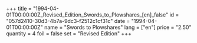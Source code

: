 +++
title = "1994-04-01T00:00:00Z_Revised_Edition_Swords_to_Plowshares_[en]_false"
id = "057d2410-30d3-4b7a-9dc3-f2512c1cf31c"
date = "1994-04-01T00:00:00Z"
name = "Swords to Plowshares"
lang = ["en"]
price = "2.50"
quantity = 4
foil = false
set = "Revised Edition"
+++
